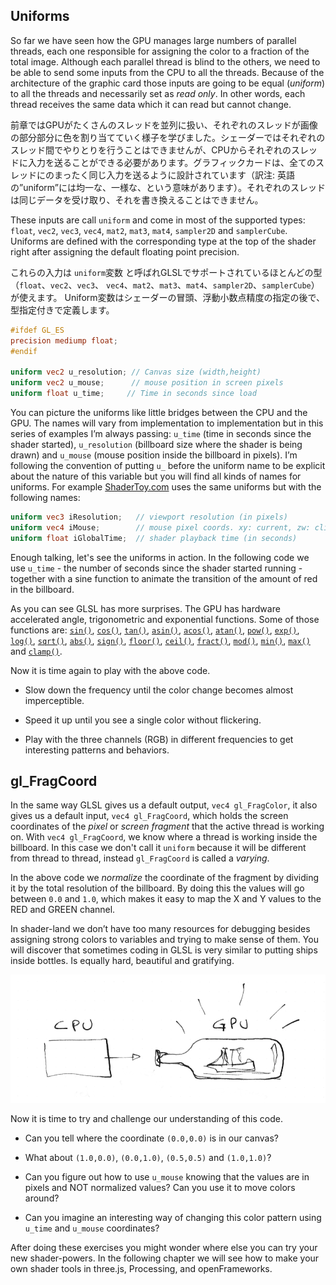 ## Uniforms

So far we have seen how the GPU manages large numbers of parallel threads, each one responsible for assigning the color to a fraction of the total image. Although each parallel thread is blind to the others, we need to be able to send some inputs from the CPU to all the threads. Because of the architecture of the graphic card those inputs are going to be equal (*uniform*) to all the threads and necessarily set as *read only*. In other words, each thread receives the same data which it can read but cannot change.

前章ではGPUがたくさんのスレッドを並列に扱い、それぞれのスレッドが画像の部分部分に色を割り当てていく様子を学びました。シェーダーではそれぞれのスレッド間でやりとりを行うことはできませんが、CPUからそれぞれのスレッドに入力を送ることができる必要があります。グラフィックカードは、全てのスレッドにのまったく同じ入力を送るように設計されています（訳注: 英語の”uniform”には均一な、一様な、という意味があります）。それぞれのスレッドは同じデータを受け取り、それを書き換えることはできません。

These inputs are call ```uniform``` and come in most of the supported types: ```float```, ```vec2```, ```vec3```, ```vec4```, ```mat2```, ```mat3```, ```mat4```, ```sampler2D``` and ```samplerCube```. Uniforms are defined with the corresponding type at the top of the shader right after assigning the default floating point precision.

これらの入力は ```uniform```変数 と呼ばれGLSLでサポートされているほとんどの型（```float```、```vec2```、```vec3```、 ```vec4```、```mat2```、```mat3```、```mat4```、```sampler2D```、```samplerCube```）が使えます。
Uniform変数はシェーダーの冒頭、浮動小数点精度の指定の後で、型指定付きで定義します。

```glsl
#ifdef GL_ES
precision mediump float;
#endif

uniform vec2 u_resolution; // Canvas size (width,height)
uniform vec2 u_mouse;      // mouse position in screen pixels
uniform float u_time;	  // Time in seconds since load
```

You can picture the uniforms like little bridges between the CPU and the GPU. The names will vary from implementation to implementation but in this series of examples I’m always passing: ```u_time``` (time in seconds since the shader started), ```u_resolution``` (billboard size where the shader is being drawn) and ```u_mouse``` (mouse position inside the billboard in pixels). I’m following the convention of putting ```u_``` before the uniform name to be explicit about the nature of this variable but you will find all kinds of names for uniforms. For example [ShaderToy.com](https://www.shadertoy.com/) uses the same uniforms but with the following names:

```glsl
uniform vec3 iResolution;   // viewport resolution (in pixels)
uniform vec4 iMouse;        // mouse pixel coords. xy: current, zw: click
uniform float iGlobalTime;  // shader playback time (in seconds)
```

Enough talking, let's see the uniforms in action. In the following code we use ```u_time``` - the number of seconds since the shader started running - together with a sine function to animate the transition of the amount of red in the billboard.

<div class="codeAndCanvas" data="time.frag"></div>

As you can see GLSL has more surprises. The GPU has hardware accelerated angle, trigonometric and exponential functions. Some of those functions are: [```sin()```](../glossary/?search=sin), [```cos()```](../glossary/?search=cos), [```tan()```](../glossary/?search=tan), [```asin()```](../glossary/?search=asin), [```acos()```](../glossary/?search=acos), [```atan()```](../glossary/?search=atan), [```pow()```](../glossary/?search=pow), [```exp()```](../glossary/?search=exp), [```log()```](../glossary/?search=log), [```sqrt()```](../glossary/?search=sqrt), [```abs()```](../glossary/?search=abs), [```sign()```](../glossary/?search=sign), [```floor()```](../glossary/?search=floor), [```ceil()```](../glossary/?search=ceil), [```fract()```](../glossary/?search=fract), [```mod()```](../glossary/?search=mod), [```min()```](../glossary/?search=min), [```max()```](../glossary/?search=max) and [```clamp()```](../glossary/?search=clamp).

Now it is time again to play with the above code.

* Slow down the frequency until the color change becomes almost imperceptible.

* Speed it up until you see a single color without flickering.

* Play with the three channels (RGB) in different frequencies to get interesting patterns and behaviors.

## gl_FragCoord

In the same way GLSL gives us a default output, ```vec4 gl_FragColor```, it also gives us a default input, ```vec4 gl_FragCoord```, which holds the screen coordinates of the *pixel* or *screen fragment* that the active thread is working on. With ```vec4 gl_FragCoord```, we know where a thread is working inside the billboard. In this case we don't call it ```uniform``` because it will be different from thread to thread, instead ```gl_FragCoord``` is called a *varying*.

<div class="codeAndCanvas" data="space.frag"></div>

In the above code we *normalize* the coordinate of the fragment by dividing it by the total resolution of the billboard. By doing this the values will go between ```0.0``` and ```1.0```, which makes it easy to map the X and Y values to the RED and GREEN channel.

In shader-land we don’t have too many resources for debugging besides assigning strong colors to variables and trying to make sense of them. You will discover that sometimes coding in GLSL is very similar to putting ships inside bottles. Is equally hard, beautiful and gratifying.

![](08.png)

Now it is time to try and challenge our understanding of this code.

* Can you tell where the coordinate ```(0.0,0.0)``` is in our canvas?

* What about ```(1.0,0.0)```, ```(0.0,1.0)```, ```(0.5,0.5)``` and ```(1.0,1.0)```?

* Can you figure out how to use ```u_mouse``` knowing that the values are in pixels and NOT normalized values? Can you use it to move colors around?

* Can you imagine an interesting way of changing this color pattern using ```u_time``` and ```u_mouse``` coordinates?

After doing these exercises you might wonder where else you can try your new shader-powers. In the following chapter we will see  how to make your own shader tools in three.js, Processing, and openFrameworks.
